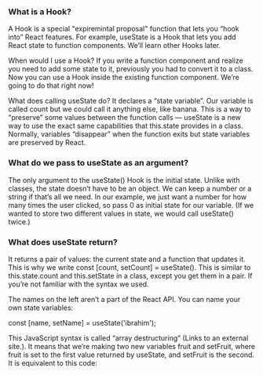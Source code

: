 ### What is a Hook? 
A Hook is a special "expiremintal proposal" function that lets you “hook into” React features. For example, useState is a Hook that lets you add React state to function components. We’ll learn other Hooks later.

When would I use a Hook? If you write a function component and realize you need to add some state to it, previously you had to convert it to a class. Now you can use a Hook inside the existing function component. We’re going to do that right now!

What does calling useState do? It declares a “state variable”. Our variable is called count but we could call it anything else, like banana. This is a way to “preserve” some values between the function calls — useState is a new way to use the exact same capabilities that this.state provides in a class. Normally, variables “disappear” when the function exits but state variables are preserved by React.

 

### What do we pass to useState as an argument?
 The only argument to the useState() Hook is the initial state. Unlike with classes, the state doesn’t have to be an object. We can keep a number or a string if that’s all we need. In our example, we just want a number for how many times the user clicked, so pass 0 as initial state for our variable. (If we wanted to store two different values in state, we would call useState() twice.)

### What does useState return? 
It returns a pair of values: the current state and a function that updates it. This is why we write const [count, setCount] = useState(). This is similar to this.state.count and this.setState in a class, except you get them in a pair. If you’re not familiar with the syntax we used.

 

The names on the left aren’t a part of the React API. You can name your own state variables:

 

  const [name, setName] = useState('ibrahim');

This JavaScript syntax is called “array destructuring” (Links to an external site.). It means that we’re making two new variables fruit and setFruit, where fruit is set to the first value returned by useState, and setFruit is the second. It is equivalent to this code: